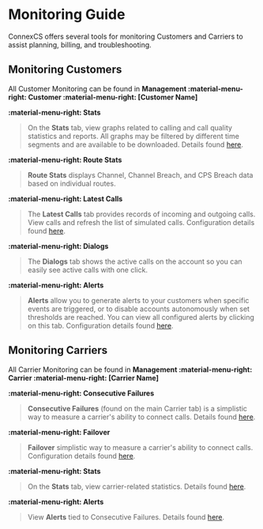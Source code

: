 # Monitoring Guide
ConnexCS offers several tools for monitoring Customers and Carriers to assist planning, billing, and troubleshooting. 

## Monitoring Customers
All Customer Monitoring can be found in **Management :material-menu-right: Customer :material-menu-right: [Customer Name]**

**:material-menu-right: Stats**

> On the **Stats** tab, view graphs related to calling and call quality statistics and reports. All graphs may be filtered by different time segments and are available to be downloaded. Details found [here](https://docs.connexcs.com/customer/stats/). 

**:material-menu-right: Route Stats**

> **Route Stats** displays Channel, Channel Breach, and CPS Breach data based on individual routes. 

**:material-menu-right: Latest Calls**

> The **Latest Calls** tab provides records of incoming and outgoing calls. View calls and refresh the list of simulated calls. Configuration details found [here](https://docs.connexcs.com/customer/latest-calls/). 

**:material-menu-right: Dialogs**

> The **Dialogs** tab shows the active calls on the account so you can easily see active calls with one click. 

**:material-menu-right: Alerts**

> **Alerts** allow you to generate alerts to your customers when specific events are triggered, or to disable accounts autonomously when set thresholds are reached. You can view all configured alerts by clicking on this tab. Configuration details found [here](https://docs.connexcs.com/customer/alerts/). 



## Monitoring Carriers
All Carrier Monitoring can be found in **Management :material-menu-right: Carrier :material-menu-right: [Carrier Name]**

**:material-menu-right: Consecutive Failures**

> **Consecutive Failures** (found on the main Carrier tab) is a simplistic way to measure a carrier's ability to connect calls. Details found [here](https://docs.connexcs.com/carrier/#consecutive-failures). 

**:material-menu-right: Failover**

> **Failover** simplistic way to measure a carrier's ability to connect calls. Configuration details found [here](https://docs.connexcs.com/carrier/#failover). 

**:material-menu-right: Stats**

> On the **Stats** tab, view carrier-related statistics. Details found [here](https://docs.connexcs.com/carrier/#stats). 

**:material-menu-right: Alerts**

> View **Alerts** tied to Consecutive Failures. Details found [here](https://docs.connexcs.com/carrier/#alerts). 
